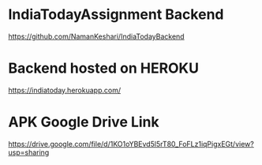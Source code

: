 # IndiaTodayAssignment Backend
https://github.com/NamanKeshari/IndiaTodayBackend
# Backend hosted on HEROKU
https://indiatoday.herokuapp.com/
# APK Google Drive Link
https://drive.google.com/file/d/1KO1oYBEvd5l5rT80_FoFLz1iqPigxEGt/view?usp=sharing
